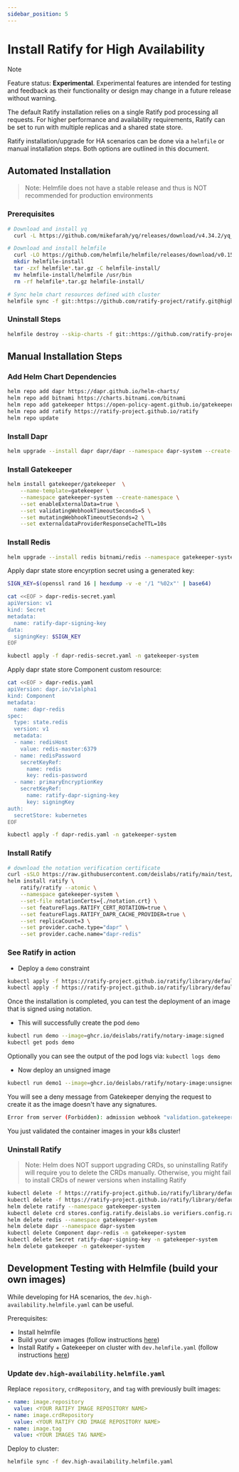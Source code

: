 ```yaml
---
sidebar_position: 5
---
```


# Install Ratify for High Availability

> [!NOTE]
> Feature status: **Experimental**. 
> Experimental features are intended for testing and feedback as their functionality or design may change in a future release without warning. 

The default Ratify installation relies on a single Ratify pod processing all requests. For higher performance and availability requirements, Ratify can be set to run with multiple replicas and a shared state store.

Ratify installation/upgrade for HA scenarios can be done via a `helmfile` or manual installation steps. Both options are outlined in this document.

## Automated Installation

> Note: Helmfile does not have a stable release and thus is NOT recommended for production environments

### Prerequisites

```bash
# Download and install yq
  curl -L https://github.com/mikefarah/yq/releases/download/v4.34.2/yq_linux_amd64 --output /usr/bin/yq && chmod +x /usr/bin/yq
```

```bash
# Download and install helmfile
  curl -LO https://github.com/helmfile/helmfile/releases/download/v0.155.0/helmfile_0.155.0_linux_amd64.tar.gz
  mkdir helmfile-install
  tar -zxf helmfile*.tar.gz -C helmfile-install/
  mv helmfile-install/helmfile /usr/bin
  rm -rf helmfile*.tar.gz helmfile-install/
```

```bash
# Sync helm chart resources defined with cluster
helmfile sync -f git::https://github.com/ratify-project/ratify.git@high-availability.helmfile.yaml
```

### Uninstall Steps

```bash
helmfile destroy --skip-charts -f git::https://github.com/ratify-project/ratify.git@high-availability.helmfile.yaml
```

## Manual Installation Steps

### Add Helm Chart Dependencies

```bash
helm repo add dapr https://dapr.github.io/helm-charts/
helm repo add bitnami https://charts.bitnami.com/bitnami
helm repo add gatekeeper https://open-policy-agent.github.io/gatekeeper/charts
helm repo add ratify https://ratify-project.github.io/ratify
helm repo update
```

### Install Dapr

```bash
helm upgrade --install dapr dapr/dapr --namespace dapr-system --create-namespace --wait
```

### Install Gatekeeper

```bash
helm install gatekeeper/gatekeeper  \
    --name-template=gatekeeper \
    --namespace gatekeeper-system --create-namespace \
    --set enableExternalData=true \
    --set validatingWebhookTimeoutSeconds=5 \
    --set mutatingWebhookTimeoutSeconds=2 \
    --set externaldataProviderResponseCacheTTL=10s
```

### Install Redis

```bash
helm upgrade --install redis bitnami/redis --namespace gatekeeper-system --set image.tag="7.0-debian-11" --wait
```

Apply dapr state store encyrption secret using a generated key:

```bash
SIGN_KEY=$(openssl rand 16 | hexdump -v -e '/1 "%02x"' | base64)

cat <<EOF > dapr-redis-secret.yaml
apiVersion: v1
kind: Secret
metadata:
  name: ratify-dapr-signing-key
data:
  signingKey: $SIGN_KEY
EOF

kubectl apply -f dapr-redis-secret.yaml -n gatekeeper-system
```

Apply dapr state store Component custom resource:

```bash
cat <<EOF > dapr-redis.yaml
apiVersion: dapr.io/v1alpha1
kind: Component
metadata:
  name: dapr-redis
spec:
  type: state.redis
  version: v1
  metadata:
  - name: redisHost
    value: redis-master:6379
  - name: redisPassword
    secretKeyRef:
      name: redis
      key: redis-password
  - name: primaryEncryptionKey
    secretKeyRef:
      name: ratify-dapr-signing-key
      key: signingKey
auth:
  secretStore: kubernetes
EOF

kubectl apply -f dapr-redis.yaml -n gatekeeper-system
```

### Install Ratify

```bash
# download the notation verification certificate
curl -sSLO https://raw.githubusercontent.com/deislabs/ratify/main/test/testdata/notation.crt
helm install ratify \
    ratify/ratify --atomic \
    --namespace gatekeeper-system \
    --set-file notationCerts={./notation.crt} \
    --set featureFlags.RATIFY_CERT_ROTATION=true \
    --set featureFlags.RATIFY_DAPR_CACHE_PROVIDER=true \
    --set replicaCount=3 \
    --set provider.cache.type="dapr" \
    --set provider.cache.name="dapr-redis"
```

### See Ratify in action

- Deploy a `demo` constraint

```bash
kubectl apply -f https://ratify-project.github.io/ratify/library/default/template.yaml
kubectl apply -f https://ratify-project.github.io/ratify/library/default/samples/constraint.yaml
```

Once the installation is completed, you can test the deployment of an image that is signed using notation.

- This will successfully create the pod `demo`

```bash
kubectl run demo --image=ghcr.io/deislabs/ratify/notary-image:signed
kubectl get pods demo
```

Optionally you can see the output of the pod logs via: `kubectl logs demo`

- Now deploy an unsigned image

```bash
kubectl run demo1 --image=ghcr.io/deislabs/ratify/notary-image:unsigned
```

You will see a deny message from Gatekeeper denying the request to create it as the image doesn't have any signatures.

```bash
Error from server (Forbidden): admission webhook "validation.gatekeeper.sh" denied the request: [ratify-constraint] Subject failed verification: wabbitnetworks.azurecr.io/test/net-monitor:unsigned
```

You just validated the container images in your k8s cluster!

### Uninstall Ratify

> Note: Helm does NOT support upgrading CRDs, so uninstalling Ratify will require you to delete the CRDs manually. Otherwise, you might fail to install CRDs of newer versions when installing Ratify

```bash
kubectl delete -f https://ratify-project.github.io/ratify/library/default/template.yaml
kubectl delete -f https://ratify-project.github.io/ratify/library/default/samples/constraint.yaml
helm delete ratify --namespace gatekeeper-system
kubectl delete crd stores.config.ratify.deislabs.io verifiers.config.ratify.deislabs.io certificatestores.config.ratify.deislabs.io policies.config.ratify.deislabs.io
helm delete redis --namespace gatekeeper-system
helm delete dapr --namespace dapr-system
kubectl delete Component dapr-redis -n gatekeeper-system
kubectl delete Secret ratify-dapr-signing-key -n gatekeeper-system
helm delete gatekeeper -n gatekeeper-system
```

## Development Testing with Helmfile (build your own images)

While developing for HA scenarios, the `dev.high-availability.helmfile.yaml` can be useful.

Prerequisites:

- Install helmfile
- Build your own images (follow instructions [here](https://github.com/ratify-project/ratify/blob/main/CONTRIBUTING.md#build-an-image-with-your-local-changes))
- Install Ratify + Gatekeeper on cluster with `dev.helmfile.yaml` (follow instructions [here](https://github.com/ratify-project/ratify/blob/main/CONTRIBUTING.md#deploy-using-dev-helmfile))

### Update `dev.high-availability.helmfile.yaml`

Replace `repository`, `crdRepository`, and `tag` with previously built images:

```yaml
- name: image.repository 
  value: <YOUR RATIFY IMAGE REPOSITORY NAME>
- name: image.crdRepository
  value: <YOUR RATIFY CRD IMAGE REPOSITORY NAME>
- name: image.tag
  value: <YOUR IMAGES TAG NAME>
```

Deploy to cluster:

```bash
helmfile sync -f dev.high-availability.helmfile.yaml
```
